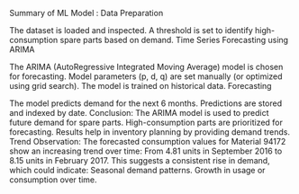 Summary of ML Model :
Data Preparation

The dataset is loaded and inspected.
A threshold is set to identify high-consumption spare parts based on demand.
Time Series Forecasting using ARIMA

The ARIMA (AutoRegressive Integrated Moving Average) model is chosen for forecasting.
Model parameters (p, d, q) are set manually (or optimized using grid search).
The model is trained on historical data.
Forecasting

The model predicts demand for the next 6 months.
Predictions are stored and indexed by date.
Conclusion:
The ARIMA model is used to predict future demand for spare parts.
High-consumption parts are prioritized for forecasting.
Results help in inventory planning by providing demand trends.
Trend Observation:
The forecasted consumption values for Material 94172 show an increasing trend over time:
From 4.81 units in September 2016 to 8.15 units in February 2017.
This suggests a consistent rise in demand, which could indicate:
Seasonal demand patterns.
Growth in usage or consumption over time.
